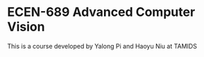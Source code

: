 # ECEN-689 Advanced Computer Vision

This is a course developed by Yalong Pi and Haoyu Niu at TAMIDS
